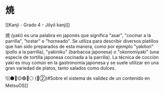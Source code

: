 # 焼

[[Kanji - Grado 4 - Jôyô kanji]]

焼 (yaki) es una palabra en japonés que significa "asar", "cocinar a la parrilla", "tostar" o "horneado". Se utiliza para describir diversos platillos que han sido preparados de esta manera, como por ejemplo "yakitori" (pollo a la parrilla), "yakiniku" (barbacoa japonesa) o "okonomiyaki" (una especie de tortilla japonesa cocinada a la parrilla). La técnica de cocción yaki es muy común en la gastronomía japonesa y se suele utilizar en una gran variedad de platos, tanto salados como dulces.

![[⚫🔴🟡🟢🔵⚪ (🔴②)#Sobre el sistema de validez de un contenido en MetsuOS]]
